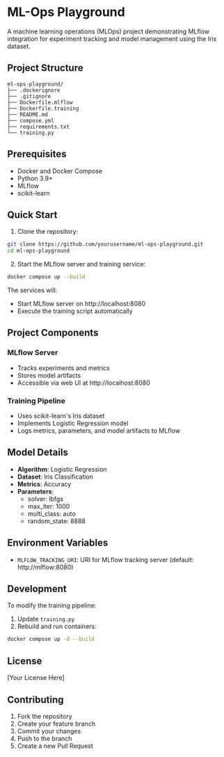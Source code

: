 # ML-Ops Playground

A machine learning operations (MLOps) project demonstrating MLflow integration for experiment tracking and model management using the Iris dataset.

## Project Structure

```
ml-ops-playground/
├── .dockerignore
├── .gitignore
├── Dockerfile.mlflow
├── Dockerfile.training
├── README.md
├── compose.yml
├── requirements.txt
└── training.py
```

## Prerequisites

- Docker and Docker Compose
- Python 3.9+
- MLflow
- scikit-learn

## Quick Start

1. Clone the repository:
```bash
git clone https://github.com/yourusername/ml-ops-playground.git
cd ml-ops-playground
```

2. Start the MLflow server and training service:
```bash
docker compose up --build
```

The services will:
- Start MLflow server on http://localhost:8080
- Execute the training script automatically

## Project Components

### MLflow Server
- Tracks experiments and metrics
- Stores model artifacts
- Accessible via web UI at http://localhost:8080

### Training Pipeline
- Uses scikit-learn's Iris dataset
- Implements Logistic Regression model
- Logs metrics, parameters, and model artifacts to MLflow

## Model Details

- **Algorithm**: Logistic Regression
- **Dataset**: Iris Classification
- **Metrics**: Accuracy
- **Parameters**:
  - solver: lbfgs
  - max_iter: 1000
  - multi_class: auto
  - random_state: 8888

## Environment Variables

- `MLFLOW_TRACKING_URI`: URI for MLflow tracking server (default: http://mlflow:8080)

## Development

To modify the training pipeline:

1. Update `training.py`
2. Rebuild and run containers:
```bash
docker compose up -d --build
```

## License

[Your License Here]

## Contributing

1. Fork the repository
2. Create your feature branch
3. Commit your changes
4. Push to the branch
5. Create a new Pull Request